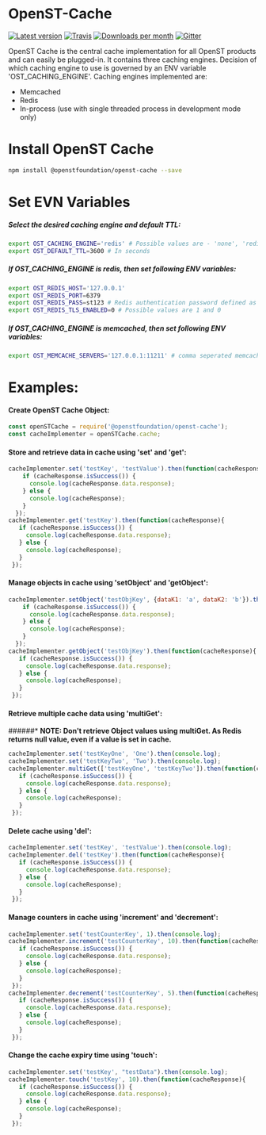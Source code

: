 OpenST-Cache
============
[![Latest version](https://img.shields.io/npm/v/@openstfoundation/openst-cache.svg?maxAge=3600)][npm]
[![Travis](https://img.shields.io/travis/OpenSTFoundation/openst-cache.svg?maxAge=600)][travis]
[![Downloads per month](https://img.shields.io/npm/dm/@openstfoundation/openst-cache.svg?maxAge=3600)][npm]
[![Gitter](https://img.shields.io/gitter/room/OpenSTFoundation/github.js.svg?maxAge=3600)][gitter]

OpenST Cache is the central cache implementation for all OpenST products and can easily be plugged-in. 
It contains three caching engines. Decision of which caching engine to use is governed by an ENV variable 
'OST_CACHING_ENGINE'. Caching engines implemented are:

* Memcached
* Redis
* In-process (use with single threaded process in development mode only)

# Install OpenST Cache

```bash
npm install @openstfoundation/openst-cache --save
```

# Set EVN Variables

##### Select the desired caching engine and default TTL:
```bash
export OST_CACHING_ENGINE='redis' # Possible values are - 'none', 'redis', 'memcached'
export OST_DEFAULT_TTL=3600 # In seconds
```
##### If OST_CACHING_ENGINE is redis, then set following ENV variables:
```bash
export OST_REDIS_HOST='127.0.0.1'
export OST_REDIS_PORT=6379
export OST_REDIS_PASS=st123 # Redis authentication password defined as "requirepass" 
export OST_REDIS_TLS_ENABLED=0 # Possible values are 1 and 0
```
##### If OST_CACHING_ENGINE is memcached, then set following ENV variables:
```bash
export OST_MEMCACHE_SERVERS='127.0.0.1:11211' # comma seperated memcached instances eg: '127.0.0.1:11211, 192.168.1.101:11211'
```
# Examples:

#### Create OpenST Cache Object:
```js
const openSTCache = require('@openstfoundation/openst-cache');
const cacheImplementer = openSTCache.cache;
```

#### Store and retrieve data in cache using 'set' and 'get':
```js
cacheImplementer.set('testKey', 'testValue').then(function(cacheResponse){
    if (cacheResponse.isSuccess()) {
      console.log(cacheResponse.data.response);
    } else {
      console.log(cacheResponse);
    }
  });
cacheImplementer.get('testKey').then(function(cacheResponse){
   if (cacheResponse.isSuccess()) {
     console.log(cacheResponse.data.response);
   } else {
     console.log(cacheResponse);
   }
 });
```

#### Manage objects in cache using 'setObject' and 'getObject':
```js
cacheImplementer.setObject('testObjKey', {dataK1: 'a', dataK2: 'b'}).then(function(cacheResponse){
    if (cacheResponse.isSuccess()) {
      console.log(cacheResponse.data.response);
    } else {
      console.log(cacheResponse);
    }
  });
cacheImplementer.getObject('testObjKey').then(function(cacheResponse){
   if (cacheResponse.isSuccess()) {
     console.log(cacheResponse.data.response);
   } else {
     console.log(cacheResponse);
   }
 });
```

#### Retrieve multiple cache data using 'multiGet':
######* <b>NOTE: Don't retrieve Object values using multiGet. As Redis returns null value, even if a value is set in cache.</b>
```js
cacheImplementer.set('testKeyOne', 'One').then(console.log);
cacheImplementer.set('testKeyTwo', 'Two').then(console.log);
cacheImplementer.multiGet(['testKeyOne', 'testKeyTwo']).then(function(cacheResponse){
   if (cacheResponse.isSuccess()) {
     console.log(cacheResponse.data.response);
   } else {
     console.log(cacheResponse);
   }
 });
```

#### Delete cache using 'del':
```js
cacheImplementer.set('testKey', 'testValue').then(console.log);
cacheImplementer.del('testKey').then(function(cacheResponse){
   if (cacheResponse.isSuccess()) {
     console.log(cacheResponse.data.response);
   } else {
     console.log(cacheResponse);
   }
 });
```

#### Manage counters in cache using 'increment' and 'decrement': 
```js
cacheImplementer.set('testCounterKey', 1).then(console.log);
cacheImplementer.increment('testCounterKey', 10).then(function(cacheResponse){
   if (cacheResponse.isSuccess()) {
     console.log(cacheResponse.data.response);
   } else {
     console.log(cacheResponse);
   }
 });
cacheImplementer.decrement('testCounterKey', 5).then(function(cacheResponse){
   if (cacheResponse.isSuccess()) {
     console.log(cacheResponse.data.response);
   } else {
     console.log(cacheResponse);
   }
 });
```

#### Change the cache expiry time using 'touch':
```js
cacheImplementer.set('testKey', "testData").then(console.log);
cacheImplementer.touch('testKey', 10).then(function(cacheResponse){
   if (cacheResponse.isSuccess()) {
     console.log(cacheResponse.data.response);
   } else {
     console.log(cacheResponse);
   }
 });
```

[gitter]: https://gitter.im/OpenSTFoundation/SimpleToken
[npm]: https://www.npmjs.com/package/@openstfoundation/openst-cache
[travis]: https://travis-ci.org/OpenSTFoundation/openst-cache